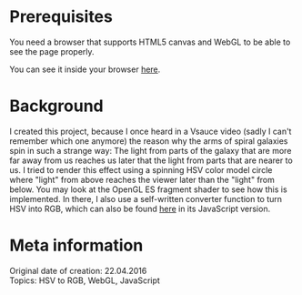 # Prerequisites
You need a browser that supports HTML5 canvas and WebGL to be able to see the page properly.

You can see it inside your browser [here](https://sigalor.github.io/lookwhaticando/html-css-javascript/delayed-rotation/index.htm).

# Background
I created this project, because I once heard in a Vsauce video (sadly I can't remember which one anymore) the reason why the arms of spiral galaxies spin in such a strange way: The light from parts of the galaxy that are more far away from us reaches us later that the light from parts that are nearer to us. I tried to render this effect using a spinning HSV color model circle where "light" from above reaches the viewer later than the "light" from below. You may look at the OpenGL ES fragment shader to see how this is implemented. In there, I also use a self-written converter function to turn HSV into RGB, which can also be found [here](http://stackoverflow.com/a/31490738/3554605) in its JavaScript version.

# Meta information
Original date of creation: 22.04.2016  
Topics: HSV to RGB, WebGL, JavaScript
